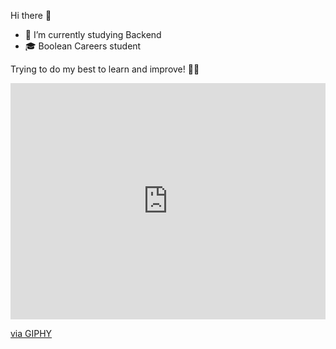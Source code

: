 Hi there 👋

- 📖 I’m currently studying Backend
- 🎓 Boolean Careers student

Trying to do my best to learn and improve! 💪🏻

<div style="width:100%;height:0;padding-bottom:75%;position:relative;"><iframe src="https://giphy.com/embed/JdyQWFOVo6s5G" width="100%" height="100%" style="position:absolute" frameBorder="0" class="giphy-embed" allowFullScreen></iframe></div><p><a href="https://giphy.com/gifs/goku-JdyQWFOVo6s5G">via GIPHY</a></p>
